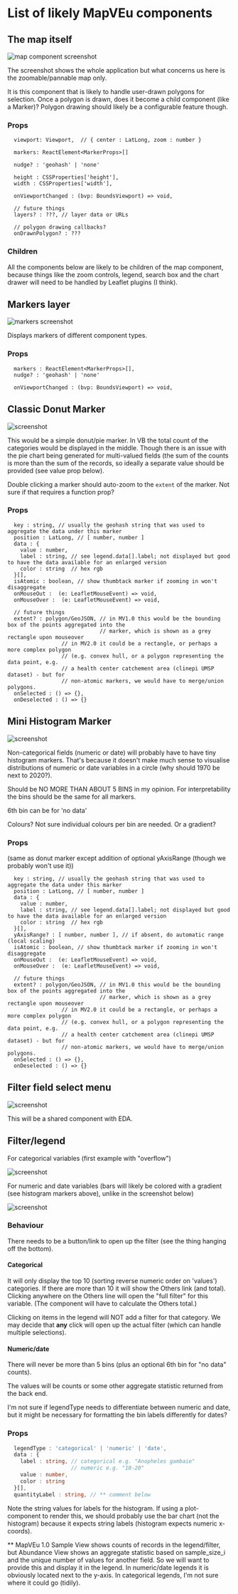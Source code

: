 # List of likely MapVEu components

## The map itself

![map component screenshot](images/map-component.png)

The screenshot shows the whole application but what concerns us here is the zoomable/pannable map only.

It is this component that is likely to handle user-drawn polygons for
selection.  Once a polygon is drawn, does it become a child component
(like a Marker)?  Polygon drawing should likely be a configurable feature though.

### Props

```
  viewport: Viewport,  // { center : LatLong, zoom : number }

  markers: ReactElement<MarkerProps>[]

  nudge? : 'geohash' | 'none'

  height : CSSProperties['height'],
  width : CSSProperties['width'],

  onViewportChanged : (bvp: BoundsViewport) => void,

  // future things
  layers? : ???, // layer data or URLs

  // polygon drawing callbacks?
  onDrawnPolygon? : ???

```

### Children

All the components below are likely to be children of the map
component, because things like the zoom controls, legend, search box
and the chart drawer will need to be handled by Leaflet plugins (I think).


## Markers layer

![markers screenshot](images/markers.png)

Displays markers of different component types.

### Props

```
  markers : ReactElement<MarkerProps>[],
  nudge? : 'geohash' | 'none'

  onViewportChanged : (bvp: BoundsViewport) => void,
```


## Classic Donut Marker

![screenshot](images/classic-donut-marker.png)

This would be a simple donut/pie marker.  In VB the total count of the
categories would be displayed in the middle.  Though there is an issue
with the pie chart being generated for multi-valued fields (the sum of
the counts is more than the sum of the records, so ideally a separate
value should be provided (see value prop below).

Double clicking a marker should auto-zoom to the `extent` of the marker.
Not sure if that requires a function prop?

### Props

```
  key : string, // usually the geohash string that was used to aggregate the data under this marker
  position : LatLong, // [ number, number ]
  data : {
    value : number,
    label : string, // see legend.data[].label; not displayed but good to have the data available for an enlarged version
    color : string  // hex rgb
  }[],
  isAtomic : boolean, // show thumbtack marker if zooming in won't disaggregate
  onMouseOut :  (e: LeafletMouseEvent) => void,
  onMouseOver :  (e: LeafletMouseEvent) => void,

  // future things
  extent? : polygon/GeoJSON, // in MV1.0 this would be the bounding box of the points aggregated into the
                             // marker, which is shown as a grey rectangle upon mouseover
			     // in MV2.0 it could be a rectangle, or perhaps a more complex polygon
			     // (e.g. convex hull, or a polygon representing the data point, e.g.
			     // a health center catchement area (clinepi UMSP dataset) - but for
			     // non-atomic markers, we would have to merge/union polygons.
  onSelected : () => {},
  onDeselected : () => {}
```


## Mini Histogram Marker

![screenshot](images/histogram-marker.png)

Non-categorical fields (numeric or date) will probably have to have
tiny histogram markers.  That's because it doesn't make much sense to
visualise distributions of numeric or date variables in a circle (why
should 1970 be next to 2020?).

Should be NO MORE THAN ABOUT 5 BINS in my opinion.  For interpretability
the bins should be the same for all markers.

6th bin can be for 'no data'

Colours? Not sure individual colours per bin are needed.  Or a gradient?

### Props

(same as donut marker except addition of optional yAxisRange (though we probably won't use it))

```
  key : string, // usually the geohash string that was used to aggregate the data under this marker
  position : LatLong, // [ number, number ]
  data : {
    value : number,
    label : string, // see legend.data[].label; not displayed but good to have the data available for an enlarged version
    color : string  // hex rgb
  }[],
  yAxisRange? : [ number, number ], // if absent, do automatic range (local scaling)
  isAtomic : boolean, // show thumbtack marker if zooming in won't disaggregate
  onMouseOut :  (e: LeafletMouseEvent) => void,
  onMouseOver :  (e: LeafletMouseEvent) => void,

  // future things
  extent? : polygon/GeoJSON, // in MV1.0 this would be the bounding box of the points aggregated into the
                             // marker, which is shown as a grey rectangle upon mouseover
			     // in MV2.0 it could be a rectangle, or perhaps a more complex polygon
			     // (e.g. convex hull, or a polygon representing the data point, e.g.
			     // a health center catchement area (clinepi UMSP dataset) - but for
			     // non-atomic markers, we would have to merge/union polygons.
  onSelected : () => {},
  onDeselected : () => {}
```


## Filter field select menu

![screenshot](images/filter-field-select.png)

This will be a shared component with EDA.


## Filter/legend

For categorical variables (first example with "overflow")

![screenshot](images/filter-legend.png)

For numeric and date variables (bars will likely be colored with a gradient (see histogram markers above), unlike in the screenshot below)

![screenshot](images/filter-legend-numeric.png)

### Behaviour

There needs to be a button/link to open up the filter (see the thing
hanging off the bottom).

#### Categorical

It will only display the top 10 (sorting reverse numeric order on
'values') categories. If there are more than 10 it will show the
Others link (and total).  Clicking anywhere on the Others line will
open the "full filter" for this variable.  (The component will have to calculate the Others total.)

Clicking on items in the legend will NOT add a filter for that category.
We may decide that **any** click will open up the actual filter (which
can handle multiple selections).

#### Numeric/date

There will never be more than 5 bins (plus an optional 6th bin for "no data" counts).

The values will be counts or some other aggregate statistic returned from the back end.

I'm not sure if legendType needs to differentiate between numeric and date, but it might
be necessary for formatting the bin labels differently for dates?

### Props

```typescript
  legendType : 'categorical' | 'numeric' | 'date',
  data : {
    label : string, // categorical e.g. "Anopheles gambaie"
                    // numeric e.g. "10-20"
    value : number,
    color : string
  }[],
  quantityLabel : string, // ** comment below

```

Note the string values for labels for the histogram. If using a
plot-component to render this, we should probably use the bar chart (not the
histogram) because it expects string labels (histogram expects numeric
x-coords).


** MapVEu 1.0 Sample View shows counts of records in the
   legend/filter, but Abundance View shows an aggregate statistic
   based on sample_size_i and the unique number of values for another
   field.  So we will want to provide this and display it in the
   legend. In numeric/date legends it is obviously located next to the
   y-axis.  In categorical legends, I'm not sure where it could go (tidily).
   

